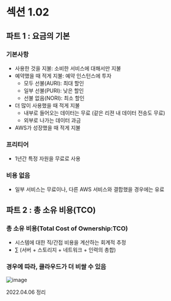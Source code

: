 # 섹션 1.02
## 파트 1 : 요금의 기본
### 기본사항
- 사용한 것을 지불: 소비한 서비스에 대해서만 지불
- 예약했을 때 적게 지불: 예약 인스턴스에 투자
  - 모두 선불(AURI): 최대 할인
  - 일부 선불(PURI): 낮은 할인
  - 선불 없음(NORI): 최소 할인
- 더 많이 사용했을 때 적게 지불
  - 내부로 들어오는 데이터는 무료 (같은 리젼 내 데이터 전송도 무료)
  - 외부로 나가는 데이터 과금
- AWS가 성장했을 때 적게 지불

### 프리티어
- 1년간 특정 자원을 무료로 사용

### 비용 없음
- 일부 서비스는 무료이나, 다른 AWS 서비스와 결합했을 경우에는 유료


## 파트 2 : 총 소유 비용(TCO)
### 총 소유 비용(Total Cost of Ownership:TCO)
- 시스템에 대한 직/간접 비용을 계산하는 회계적 추정
- ∑ (서버 + 스토리지 + 네트워크 + 인력의 총합)

### 경우에 따라, 클라우드가 더 비쌀 수 있음
 ![image](https://user-images.githubusercontent.com/44868847/161941436-b6f1b2d9-6393-4bef-b9e8-56bb145b963a.png)  

2022.04.06 정리
